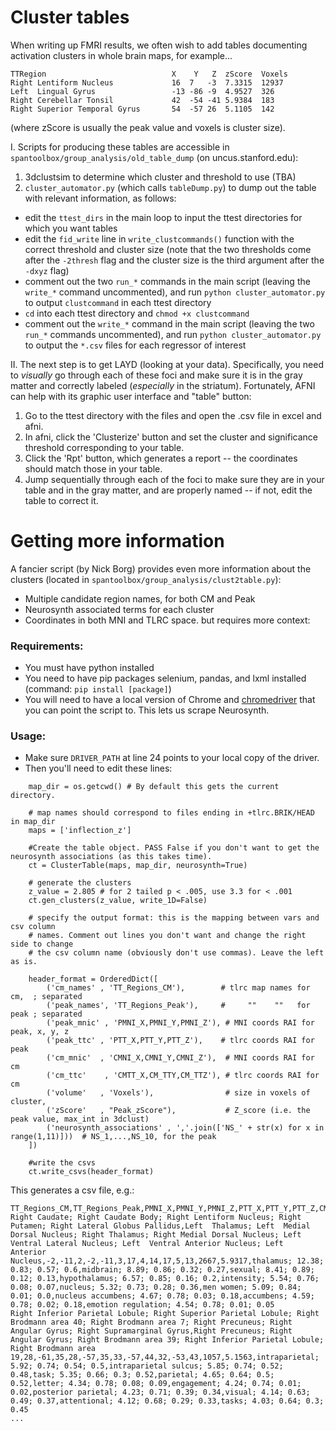 # Cluster tables
When writing up FMRI results, we often wish to add tables documenting activation clusters in whole brain maps, for example... 
```
TTRegion	                        X	 Y	 Z	zScore	Voxels
Right Lentiform Nucleus         	16	7	-3	7.3315	12937
Left  Lingual Gyrus             	-13	-86	-9	4.9527	326
Right Cerebellar Tonsil         	42	-54	-41	5.9384	183
Right Superior Temporal Gyrus   	54	-57	26	5.1105	142
```
(where zScore is usually the peak value and voxels is cluster size).

I. Scripts for producing these tables are accessible in `spantoolbox/group_analysis/old_table_dump` (on uncus.stanford.edu):
1. 3dclustsim to determine which cluster and threshold to use (TBA)
2. `cluster_automator.py` (which calls `tableDump.py`) to dump out the table with relevant information, as follows:
* edit the `ttest_dirs` in the main loop to input the ttest directories for which you want tables
* edit the `fid_write` line in `write_clustcommands()` function with the correct threshold and cluster size (note that the two thresholds come after the `-2thresh` flag and the cluster size is the third argument after the `-dxyz` flag)
* comment out the two `run_*` commands in the main script (leaving the `write_*` command uncommented), and run `python cluster_automator.py` to output `clustcommand` in each ttest directory
* `cd` into each ttest directory and `chmod +x clustcommand`
* comment out the `write_*` command in the main script (leaving the two `run_*` commands uncommented), and run `python cluster_automator.py` to output the `*.csv` files for each regressor of interest

II. The next step is to get LAYD (looking at your data). Specifically, you need to *visually* go through each of these foci and make sure it is in the gray matter and correctly labeled (*especially* in the striatum). Fortunately, AFNI can help with its graphic user interface and "table" button: 
1. Go to the ttest directory with the files and open the .csv file in excel and afni. 
2. In afni, click the 'Clusterize' button and set the cluster and significance threshold corresponding to your table. 
3. Click the 'Rpt' button, which generates a report -- the coordinates should match those in your table. 
4. Jump sequentially through each of the foci to make sure they are in your table and in the gray matter, and are properly named -- if not, edit the table to correct it. 

# Getting more information

A fancier script (by Nick Borg) provides even more information about the clusters (located in `spantoolbox/group_analysis/clust2table.py`):
* Multiple candidate region names, for both CM and Peak
* Neurosynth associated terms for each cluster
* Coordinates in both MNI and TLRC space. 
but requires more context: 

### Requirements:
* You must have python installed
* You need to have pip packages selenium, pandas, and lxml installed (command: `pip install [package]`) 
* You will need to have a local version of Chrome and [chromedriver](https://sites.google.com/a/chromium.org/chromedriver/downloads) that you can point the script to. This lets us scrape Neurosynth. 

### Usage:
* Make sure `DRIVER_PATH` at line 24 points to your local copy of the driver. 
* Then you'll need to edit these lines:
```
    map_dir = os.getcwd() # By default this gets the current directory. 
    
    # map names should correspond to files ending in +tlrc.BRIK/HEAD in map_dir
    maps = ['inflection_z']

    #Create the table object. PASS False if you don't want to get the neurosynth associations (as this takes time).
    ct = ClusterTable(maps, map_dir, neurosynth=True)

    # generate the clusters
    z_value = 2.805 # for 2 tailed p < .005, use 3.3 for < .001
    ct.gen_clusters(z_value, write_1D=False) 

    # specify the output format: this is the mapping between vars and csv column
    # names. Comment out lines you don't want and change the right side to change
    # the csv column name (obviously don't use commas). Leave the left as is.

    header_format = OrderedDict([
        ('cm_names' , 'TT_Regions_CM'),        # tlrc map names for cm,  ; separated
        ('peak_names', 'TT_Regions_Peak'),     #     ""    ""   for peak ; separated
        ('peak_mnic' , 'PMNI_X,PMNI_Y,PMNI_Z'), # MNI coords RAI for peak, x, y, z
        ('peak_ttc' , 'PTT_X,PTT_Y,PTT_Z'),    # tlrc coords RAI for peak
        ('cm_mnic'  , 'CMNI_X,CMNI_Y,CMNI_Z'),  # MNI coords RAI for cm
        ('cm_ttc'    , 'CMTT_X,CM_TTY,CM_TTZ'), # tlrc coords RAI for cm
        ('volume'   , 'Voxels'),                # size in voxels of cluster,
        ('zScore'   , "Peak_zScore"),           # Z_score (i.e. the peak value, max_int in 3dclust)
        ('neurosynth_associations' , ','.join(['NS_' + str(x) for x in range(1,11)]))  # NS_1,...,NS_10, for the peak
    ])

    #write the csvs
    ct.write_csvs(header_format)
```

This generates a csv file, e.g.:

```
TT_Regions_CM,TT_Regions_Peak,PMNI_X,PMNI_Y,PMNI_Z,PTT_X,PTT_Y,PTT_Z,CMNI_X,CMNI_Y,CMNI_Z,CMTT_X,CM_TTY,CM_TTZ,Voxels,Peak_zScore,NS_1,NS_2,NS_3,NS_4,NS_5,NS_6,NS_7,NS_8,NS_9,NS_10
Right Caudate; Right Caudate Body; Right Lentiform Nucleus; Right Putamen; Right Lateral Globus Pallidus,Left  Thalamus; Left  Medial Dorsal Nucleus; Right Thalamus; Right Medial Dorsal Nucleus; Left  Ventral Lateral Nucleus; Left  Ventral Anterior Nucleus; Left  Anterior Nucleus,-2,-11,2,-2,-11,3,17,4,14,17,5,13,2667,5.9317,thalamus; 12.38; 0.83; 0.57; 0.6,midbrain; 8.89; 0.86; 0.32; 0.27,sexual; 8.41; 0.89; 0.12; 0.13,hypothalamus; 6.57; 0.85; 0.16; 0.2,intensity; 5.54; 0.76; 0.08; 0.07,nucleus; 5.32; 0.73; 0.28; 0.36,men women; 5.09; 0.84; 0.01; 0.0,nucleus accumbens; 4.67; 0.78; 0.03; 0.18,accumbens; 4.59; 0.78; 0.02; 0.18,emotion regulation; 4.54; 0.78; 0.01; 0.05
Right Inferior Parietal Lobule; Right Superior Parietal Lobule; Right Brodmann area 40; Right Brodmann area 7; Right Precuneus; Right Angular Gyrus; Right Supramarginal Gyrus,Right Precuneus; Right Angular Gyrus; Right Brodmann area 39; Right Inferior Parietal Lobule; Right Brodmann area 19,28,-61,35,28,-57,35,33,-57,44,32,-53,43,1057,5.1563,intraparietal; 5.92; 0.74; 0.54; 0.5,intraparietal sulcus; 5.85; 0.74; 0.52; 0.48,task; 5.35; 0.66; 0.3; 0.52,parietal; 4.65; 0.64; 0.5; 0.52,letter; 4.34; 0.78; 0.08; 0.09,engagement; 4.24; 0.74; 0.01; 0.02,posterior parietal; 4.23; 0.71; 0.39; 0.34,visual; 4.14; 0.63; 0.49; 0.37,attentional; 4.12; 0.68; 0.29; 0.33,tasks; 4.03; 0.64; 0.3; 0.45
...
```

